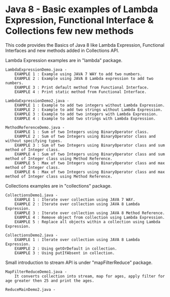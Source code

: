 # Java 8 - Basic examples of Lambda Expression, Functional Interface & Collections few new methods

This code provides the Basics of Java 8 like Lambda Expression, Functional Interfaces and new methods added in Collections API.

<p>
Lambda Expression examples are in "lambda" package.
 
	LambdaExpressionDemo.java - 
		EXAMPLE 1 : Example using JAVA 7 WAY to add two numbers.
		EXAMPLE 2 : Example using JAVA 8 Lambda expression to add two numbers.
		EXAMPLE 3 : Print default method from Functional Interface.
		EXAMPLE 4 : Print static method from Functional Interface.
 
	LambdaExpressionDemo2.java -
		EXAMPLE 1 : Example to add two integers without Lambda Expression.
		EXAMPLE 2 : Example to add two strings without Lambda Expression.
		EXAMPLE 3 : Example to add two integers with Lambda Expression.
		EXAMPLE 4 : Example to add two strings with Lambda Expression.
		
	MethodReferenceDemo.java -
		EXAMPLE 1 : Sum of two Integers using BinaryOperator class.
		EXAMPLE 2 : Sum of two Integers using BinaryOperator class and without specifying types.
		EXAMPLE 3 : Sum of two Integers using BinaryOperator class and sum method of Integer class.
		EXAMPLE 4 : Sum of two Integers using BinaryOperator class and sum method of Integer class using Method Reference.
		EXAMPLE 5 : Max of two Integers using BinaryOperator class and max method of Integer class.
		EXAMPLE 6 : Max of two Integers using BinaryOperator class and max method of Integer class using Method Reference.		
</p>
<p>	
Collections examples are in "collections" package.

	CollectionsDemo1.java -
		EXAMPLE 1 : Iterate over collection using JAVA 7 WAY.
		EXAMPLE 2 : Iterate over collection using JAVA 8 Lambda Expression.
		EXAMPLE 3 : Iterate over collection using JAVA 8 Method Reference.
		EXAMPLE 4 : Remove object from collection using Lambda Expression.
		EXAMPLE 5 : Replace all objects within a collection using Lambda Expression.
 
	CollectionsDemo2.java - 
		EXAMPLE 1 : Iterate over collection using JAVA 8 Lambda Expression.
		EXAMPLE 2 : Using getOrDefault in collection.
		EXAMPLE 3 : Using putIfAbsent in collection.
</p>	
<p>	
Small introduction to stream API is under "mapFilterReduce" package.
	
	MapFilterReduceDemo1.java -
		It converts collection into stream, map for ages, apply filter for age greater then 25 and print the ages.
	
	ReduceMainDemo2.java - 
</p>